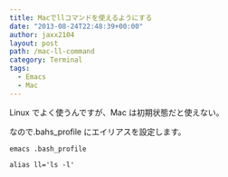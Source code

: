 ```yaml
---
title: Macでllコマンドを使えるようにする
date: "2013-08-24T22:48:39+00:00"
author: jaxx2104
layout: post
path: /mac-ll-command
category: Terminal
tags:
  - Emacs
  - Mac
---
```


Linux でよく使うんですが、Mac は初期状態だと使えない。

なので.bahs_profile にエイリアスを設定します。

```
emacs .bash_profile
```

```
alias ll='ls -l'
```
